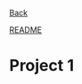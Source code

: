 <a href="Alex-Rogan.github.io/blob/master/README.md">Back</a>

[README](././README.md)

# Project 1
  
